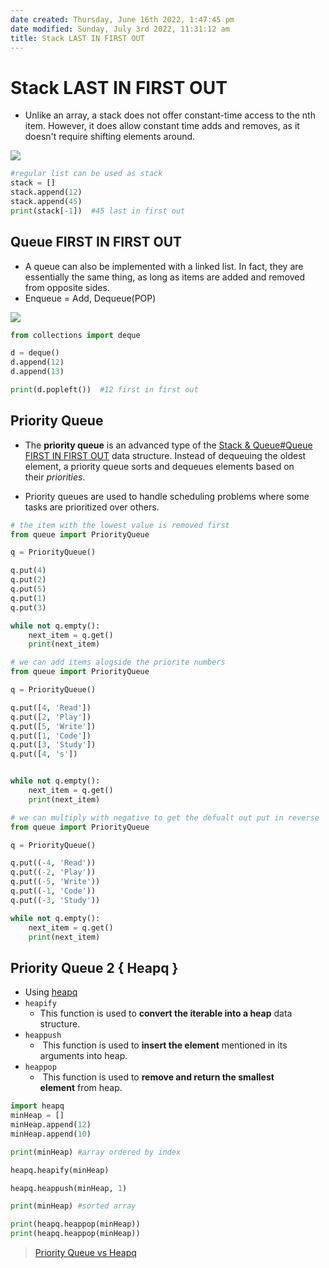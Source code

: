 ```yaml
---
date created: Thursday, June 16th 2022, 1:47:45 pm
date modified: Sunday, July 3rd 2022, 11:31:12 am
title: Stack LAST IN FIRST OUT
---
```


# Stack LAST IN FIRST OUT

- Unlike an array, a stack does not offer constant-time access to the nth item. However, it does allow constant time adds and removes, as it doesn't require shifting elements around.

![](https://cdn.programiz.com/sites/tutorial2program/files/stack.png)

```python
#regular list can be used as stack
stack = []
stack.append(12)
stack.append(45)
print(stack[-1])  #45 last in first out

```

## Queue FIRST IN FIRST OUT

- A queue can also be implemented with a linked list. In fact, they are essentially the same thing, as long as items are added and removed from opposite sides.
- Enqueue = Add, Dequeue(POP)

![](https://upload.wikimedia.org/wikipedia/commons/thumb/5/52/Data_Queue.svg/1200px-Data_Queue.svg.png)

```python
from collections import deque

d = deque()
d.append(12)
d.append(13)

print(d.popleft())  #12 first in first out

```

## Priority Queue

- The **priority queue** is an advanced type of the [Stack & Queue#Queue FIRST IN FIRST OUT](notes/Algo/Fundamental%20Algorithms/Linked%20List/Stack%20&%20Queue.md#Queue%20FIRST%20IN%20FIRST%20OUT.md) data structure. Instead of dequeuing the oldest element, a priority queue sorts and dequeues elements based on their _priorities_.

- Priority queues are used to handle scheduling problems where some tasks are prioritized over others.

```python
# the item with the lowest value is removed first
from queue import PriorityQueue

q = PriorityQueue()

q.put(4)
q.put(2)
q.put(5)
q.put(1)
q.put(3)

while not q.empty():
	next_item = q.get()
	print(next_item)
```

```python
# we can add items alogside the priorite numbers
from queue import PriorityQueue  

q = PriorityQueue()

q.put([4, 'Read'])
q.put([2, 'Play'])
q.put([5, 'Write'])
q.put([1, 'Code'])
q.put([3, 'Study'])
q.put([4, 's'])


while not q.empty():
	next_item = q.get()
	print(next_item)
```

```python
# we can multiply with negative to get the defualt out put in reverse
from queue import PriorityQueue  

q = PriorityQueue()

q.put((-4, 'Read'))
q.put((-2, 'Play'))
q.put((-5, 'Write'))
q.put((-1, 'Code'))
q.put((-3, 'Study'))

while not q.empty():
	next_item = q.get()
	print(next_item)
```

## Priority Queue 2 { Heapq }

- Using [heapq](https://www.geeksforgeeks.org/heap-queue-or-heapq-in-python/)
- `heapify`
	- This function is used to **convert the iterable into a heap** data structure.
- `heappush`
	-  This function is used to **insert the element** mentioned in its arguments into heap.
- `heappop`
	-  This function is used to **remove and return the smallest element** from heap.

```python
import heapq
minHeap = []
minHeap.append(12)
minHeap.append(10)

print(minHeap) #array ordered by index

heapq.heapify(minHeap)

heapq.heappush(minHeap, 1)

print(minHeap) #sorted array

print(heapq.heappop(minHeap))
print(heapq.heappop(minHeap))

```

> [Priority Queue vs Heapq](https://stackoverflow.com/questions/36991716/whats-the-difference-between-heapq-and-priorityqueue-in-python)

